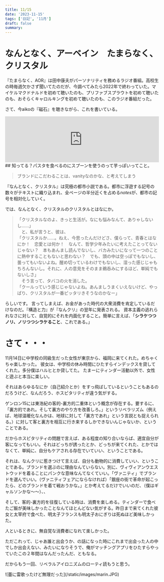 ```yaml
---
title: 11/15
date: '2023-11-15'
tags: ['日記', '11月']
draft: false
summary: 
---
```

# なんとなく、アーベイン　たまらなく、クリスタル
『たまらなく、AOR』は田中康夫がパーソナリティを務めるラジオ番組。高校生の時毎週欠かさず聞いてたのだが、今調べてみたら2022年で終わっていた。マイケルマクドナルドを初めて聴いたのも、プリファブスプラウトを初めて聴いたのも、おそらくキャロルキングを初めて聴いたのも、このラジオ番組だった。

さて、今aikoの『磁石』を聴きながら、これを書いている。
<iframe allow="autoplay *; encrypted-media *;" frameborder="0" height="150" style="width:100%;max-width:660px;overflow:hidden;background:transparent;" sandbox="allow-forms allow-popups allow-same-origin allow-scripts allow-storage-access-by-user-activation allow-top-navigation-by-user-activation" src="https://embed.music.apple.com/jp/album/%E7%A3%81%E7%9F%B3/1552197074?i=1552197081"></iframe>
## 知ってる？パスタを食べるのにスプーンを使うのって芋っぽいってこと。

>ブランドにこだわることは、vanityなのかな、と考えてしまう

『なんとなく、クリスタル』は究極の都市小説である。都市に浮遊する記号の数々がテキストに織り込まれ、全ページの半分近くを占める*notes*が、都市の記号を相対化していく。

では、なんとなく、クリスタルのクリスタルとはなにか。

>「クリスタルなのよ、きっと生活が。なにも悩みなんて、ありゃしないし……」  
　と、私が言うと、彼は、  
「クリスタルか……。ねえ、今思ったんだけどさ、僕らって、青春とはなにか！　恋愛とは何か！　なんて、哲学少年みたいに考えたことってないじゃない？　本もあんまし読んでないし、バカみたいになって一つのことに熱中することもないと思わない？　でも、頭の中は空っぽでもないし、曇ってもいないよね。醒め切っているわけでもないし、湿った感じじゃもちろんないし。それに、人の意見をそのまま鵜呑みにするほど、単純でもないしさ」  
　そう言って、タバコの火を消した。  
「クールっていう感じじゃないよね。あんましうまくいえないけど、やっぱり、クリスタルが一番ピッタリきそうなのかなー」

らしいです。
言ってしまえば、お金があった時代の大衆消費を肯定しているだけなのだ。『構造と力』が『なんクリ』の翌年に発表される。
資本主義の逃れられなさに対して、自覚的にそれを内面化すること。簡単に言えば、「**シラケつつノリ、ノリつつシラケること**、これである。」

# さて・・・
11月14日に中学校の同級生だった女性が東京から、福岡に来てくれた。めちゃくちゃ楽しかった。
彼女は、中学校の休み時間にひたすらインデックスを貸してくれた。多分僕はハルヒとか貸してた。
たまーにティンダー活動以外で、女性と遊ぶと本当に楽しい。

それはあらゆるなにか（自己紹介とか）をすっ飛ばしているということもあるのだろうけど、なんだろう、ホスピタリティが違う気がする。

ゲンロン15には東浩紀の客的-裏方的二重体という概念が存在する。要するに、「裏方的であれ。そして裏方のやり方を改善しろ。」というリベラリズム（例えば、地球温暖化なんかは、地球に対して「裏方であれ」という言説とも捉えられる。）に対して客と裏方を相互に行き来するしかできないんじゃないか、ということである。

だからホスピタリティの問題で言えば、ある程度の知り合いならば、適宜自分が客になってもいい。それはどっちが誘ったとか、どっちが来てくれた、とかではなくて、単純に、自分もケアされる存在でいていい、ということである。

それは、なんクリに惹きつけて言えば、自分も動物的に消費していい、ということである。ブランドを選ぶのに理由なんていらない。別に、ヴィヴィアンウエストウッドを着ることにパンクな意味なんてなくていい。「ヴァニティ」でブランドを選んでいい。（ヴァニティフェアにならなければ）「銀座の街で革命が起こったら、どのブランドを着て戦おうかな。」とか考えてるだけでいいのだ、（僕はギャルソンかな〜〜）、、

そして、客的-裏方的を往復している時は、消費を楽しめる。ティンダーで食べたご飯が美味しかったことなんてほとんどない気がする。昨日まで来てくれた彼女と太宰府で食べた、明太子フランスも明太子おにぎりは死ぬほど美味しかった。

人といるときに、無自覚な消費者になれて楽しかった。

ただこれって、じゃあ誰と出会うか、の話になった時にこれまで出会った人の中でしか出会えない、みたいになりそうで、俺がマッチングアプリをひたすらやっていたこの２年間はなんだったんだ、ともなる。

だからもう一回、リベラルアイロニズムのローティ読もうと思う。

<div>
![蕾に雷歌ったけど無理だった](/static/images/marin.JPG)
</div>